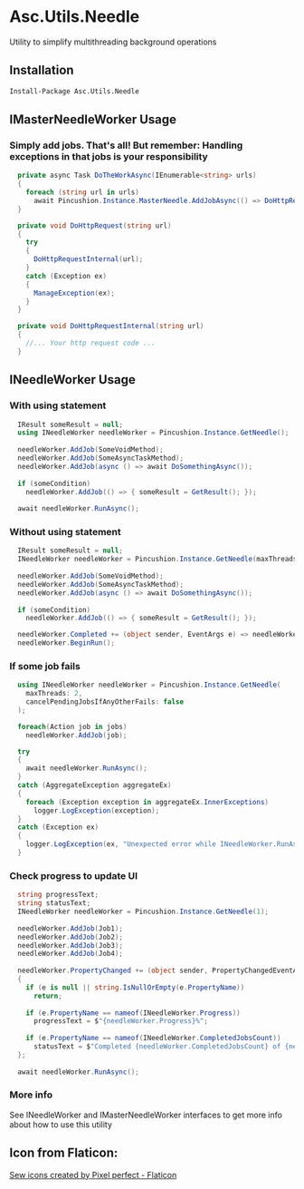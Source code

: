 # Asc.Utils.Needle
Utility to simplify multithreading background operations

## Installation
```sh
Install-Package Asc.Utils.Needle
```
## IMasterNeedleWorker Usage
### Simply add jobs. That's all! But remember: Handling exceptions in that jobs is your responsibility
```C#
  private async Task DoTheWorkAsync(IEnumerable<string> urls)
  {
    foreach (string url in urls)
      await Pincushion.Instance.MasterNeedle.AddJobAsync(() => DoHttpRequest(url));
  }

  private void DoHttpRequest(string url)
  {
    try
    {
      DoHttpRequestInternal(url);
    }
    catch (Exception ex)
    {
      ManageException(ex);
    }
  }

  private void DoHttpRequestInternal(string url)
  {
    //... Your http request code ...
  }
```

## INeedleWorker Usage
### With using statement
```C#
  IResult someResult = null;
  using INeedleWorker needleWorker = Pincushion.Instance.GetNeedle();
  
  needleWorker.AddJob(SomeVoidMethod);
  needleWorker.AddJob(SomeAsyncTaskMethod);
  needleWorker.AddJob(async () => await DoSomethingAsync());
  
  if (someCondition)
    needleWorker.AddJob(() => { someResult = GetResult(); });
  
  await needleWorker.RunAsync();
```

### Without using statement
```C#
  IResult someResult = null;
  INeedleWorker needleWorker = Pincushion.Instance.GetNeedle(maxThreads: 2);
  
  needleWorker.AddJob(SomeVoidMethod);
  needleWorker.AddJob(SomeAsyncTaskMethod);
  needleWorker.AddJob(async () => await DoSomethingAsync());
  
  if (someCondition)
    needleWorker.AddJob(() => { someResult = GetResult(); });

  needleWorker.Completed += (object sender, EventArgs e) => needleWorker.Dispose();
  needleWorker.BeginRun();
```

### If some job fails
```C#
  using INeedleWorker needleWorker = Pincushion.Instance.GetNeedle(
    maxThreads: 2,
    cancelPendingJobsIfAnyOtherFails: false
  );

  foreach(Action job in jobs)
    needleWorker.AddJob(job);

  try
  {
    await needleWorker.RunAsync();
  }
  catch (AggregateException aggregateEx)
  {
    foreach (Exception exception in aggregateEx.InnerExceptions)
      logger.LogException(exception);
  }
  catch (Exception ex)
  {
    logger.LogException(ex, "Unexpected error while INeedleWorker.RunAsync");
  }
```

### Check progress to update UI
```C#
  string progressText;
  string statusText;
  INeedleWorker needleWorker = Pincushion.Instance.GetNeedle(1);
  
  needleWorker.AddJob(Job1);
  needleWorker.AddJob(Job2);
  needleWorker.AddJob(Job3);
  needleWorker.AddJob(Job4);
  
  needleWorker.PropertyChanged += (object sender, PropertyChangedEventArgs e) =>
  {
    if (e is null || string.IsNullOrEmpty(e.PropertyName))
      return;
  
    if (e.PropertyName == nameof(INeedleWorker.Progress))
      progressText = $"{needleWorker.Progress}%";
  
    if (e.PropertyName == nameof(INeedleWorker.CompletedJobsCount))
      statusText = $"Completed {needleWorker.CompletedJobsCount} of {needleWorker.TotalJobsCount} jobs";
  };
  
  await needleWorker.RunAsync();
```

### More info
See INeedleWorker and IMasterNeedleWorker interfaces to get more info about how to use this utility

## Icon from Flaticon:
<a href="https://www.flaticon.com/free-icons/sew" title="sew icons">Sew icons created by Pixel perfect - Flaticon</a>
